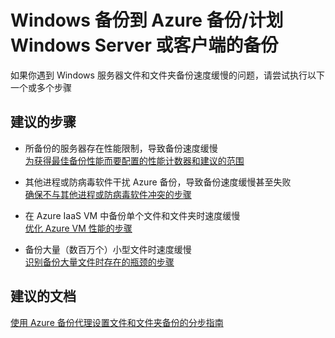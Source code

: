 <properties
    pageTitle="Windows Backup to Azure Backup/Schedule backup for a Windows Server or a client"
    description="Windows 备份到 Azure 备份/计划 Windows Server 或客户端的备份"
    service="microsoft.recoveryservices"
    resource="vaults"
    authors="kasparks"
    displayOrder=""
    selfHelpType="generic"
    supportTopicIds="32447383"
    resourceTags=""
    productPesIds="15207"
    cloudEnvironments="public"
/>


# Windows 备份到 Azure 备份/计划 Windows Server 或客户端的备份

如果你遇到 Windows 服务器文件和文件夹备份速度缓慢的问题，请尝试执行以下一个或多个步骤

## **建议的步骤**

* 所备份的服务器存在性能限制，导致备份速度缓慢 <br>
[为获得最佳备份性能而要配置的性能计数器和建议的范围](https://azure.microsoft.com/en-us/documentation/articles/backup-azure-troubleshoot-slow-backup-performance-issue#cause1)

* 其他进程或防病毒软件干扰 Azure 备份，导致备份速度缓慢甚至失败 <br>
[确保不与其他进程或防病毒软件冲突的步骤](https://azure.microsoft.com/en-us/documentation/articles/backup-azure-troubleshoot-slow-backup-performance-issue/#cause2)

* 在 Azure IaaS VM 中备份单个文件和文件夹时速度缓慢 <br>
[优化 Azure VM 性能的步骤](https://azure.microsoft.com/en-us/documentation/articles/backup-azure-troubleshoot-slow-backup-performance-issue/#cause3)

* 备份大量（数百万个）小型文件时速度缓慢 <br>
[识别备份大量文件时存在的瓶颈的步骤](https://azure.microsoft.com/en-us/documentation/articles/backup-azure-troubleshoot-slow-backup-performance-issue/#cause4)

## **建议的文档**
[使用 Azure 备份代理设置文件和文件夹备份的分步指南](https://azure.microsoft.com/en-us/documentation/articles/backup-configure-vault/)



<!--HONumber=Aug16_HO2-->


